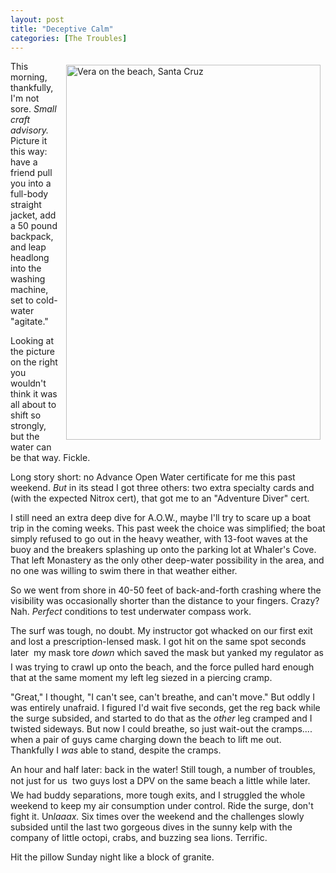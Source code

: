 ```yaml
---
layout: post
title: "Deceptive Calm"
categories: [The Troubles]
---
```

<img title="Vera on the beach, Santa Cruz" src="http://www.botzilla.com/blog/archives/pix2005/nov05m-31.jpg" width="407" height="600" border="0" align="right" vspace=6 hspace=8 />

This morning, thankfully, I'm not sore. <i>Small craft advisory.</i> Picture it this way: have a friend pull you into a full-body straight jacket, add a 50 pound backpack, and leap headlong into the washing machine, set to cold-water "agitate."

Looking at the picture on the right you wouldn't think it was all about to shift so strongly, but the water can be that way. Fickle.

Long story short: no Advance Open Water certificate for me this past weekend. <i>But</i> in its stead I got three others: two extra specialty cards and (with the expected Nitrox cert), that got me to an "Adventure Diver" cert.

I still need an extra deep dive for A.O.W., maybe I'll try to scare up a boat trip in the coming weeks. This past week the choice was simplified; the boat simply refused to go out in the heavy weather, with 13-foot waves at the buoy and the breakers splashing up onto the parking lot at Whaler's Cove. That left Monastery as the only other deep-water possibility in the area, and no one was willing to swim there in that weather either.

So we went from shore in 40-50 feet of back-and-forth crashing where the visibility was occasionally shorter than the distance to your fingers. Crazy? Nah. <i>Perfect</i> conditions to test underwater compass work.

The surf was tough, no doubt. My instructor got whacked on our first exit and lost a prescription-lensed mask. I got hit on the same spot seconds later &#151; my mask tore <i>down</i> which saved the mask but yanked my regulator as I was trying to crawl up onto the beach, and the force pulled hard enough that at the same moment my left leg siezed in a piercing cramp.

"Great," I thought, "I can't see, can't breathe, and can't move." But oddly I was entirely unafraid. I figured I'd wait five seconds, get the reg back while the surge subsided, and started to do that as the <i>other</i> leg cramped and I twisted sideways. But now I could breathe, so just wait-out the cramps.... when a pair of guys came charging down the beach to lift me out. Thankfully I <i>was</i> able to stand, despite the cramps.

An hour and half later: back in the water! Still tough, a number of troubles, not just for us &#151; two guys lost a DPV on the same beach a little while later. We had buddy separations, more tough exits, and I struggled the whole weekend to keep my air consumption under control. Ride the surge, don't fight it.  Un<i>laaax.</i> Six times over the weekend and the challenges slowly subsided until the last two gorgeous dives in the sunny kelp with the company of little octopi, crabs, and buzzing sea lions. Terrific.

Hit the pillow Sunday night like a block of granite.

<!--more-->


